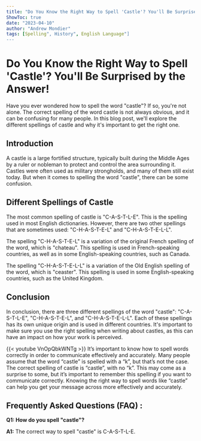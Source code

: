 ```yaml
---
title: "Do You Know the Right Way to Spell 'Castle'? You'll Be Surprised by the Answer!"
ShowToc: true 
date: "2023-04-10"
author: "Andrew Mondier" 
tags: [Spelling", History", English Language"]
---
```

# Do You Know the Right Way to Spell 'Castle'? You'll Be Surprised by the Answer!

Have you ever wondered how to spell the word "castle"? If so, you're not alone. The correct spelling of the word castle is not always obvious, and it can be confusing for many people. In this blog post, we'll explore the different spellings of castle and why it's important to get the right one.

## Introduction

A castle is a large fortified structure, typically built during the Middle Ages by a ruler or nobleman to protect and control the area surrounding it. Castles were often used as military strongholds, and many of them still exist today. But when it comes to spelling the word "castle", there can be some confusion.

## Different Spellings of Castle

The most common spelling of castle is "C-A-S-T-L-E". This is the spelling used in most English dictionaries. However, there are two other spellings that are sometimes used: "C-H-A-S-T-E-L" and "C-H-A-S-T-E-L-L". 

The spelling "C-H-A-S-T-E-L" is a variation of the original French spelling of the word, which is "chateau". This spelling is used in French-speaking countries, as well as in some English-speaking countries, such as Canada. 

The spelling "C-H-A-S-T-E-L-L" is a variation of the Old English spelling of the word, which is "ceaster". This spelling is used in some English-speaking countries, such as the United Kingdom.

## Conclusion

In conclusion, there are three different spellings of the word "castle": "C-A-S-T-L-E", "C-H-A-S-T-E-L", and "C-H-A-S-T-E-L-L". Each of these spellings has its own unique origin and is used in different countries. It's important to make sure you use the right spelling when writing about castles, as this can have an impact on how your work is perceived.

{{< youtube VnOpQbkWNTg >}} 
It’s important to know how to spell words correctly in order to communicate effectively and accurately. Many people assume that the word “castle” is spelled with a “k”, but that’s not the case. The correct spelling of castle is “castle”, with no “k”. This may come as a surprise to some, but it’s important to remember this spelling if you want to communicate correctly. Knowing the right way to spell words like “castle” can help you get your message across more effectively and accurately.

## Frequently Asked Questions (FAQ) :
**Q1: How do you spell "castle"?**

**A1:** The correct way to spell "castle" is C-A-S-T-L-E.





